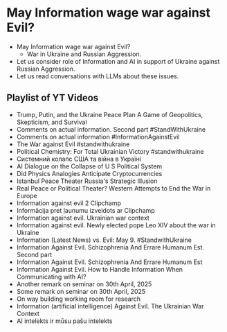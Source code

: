 # May Information wage war against Evil? 
- May Information wage war against Evil?
    - War in Ukraine and Russian Aggression.
- Let us consider role of Information and AI in support of Ukraine against Russian Aggression.
- Let us read conversations with LLMs about these issues.

 ## Playlist of YT Videos

   - Trump, Putin, and the Ukraine Peace Plan A Game of Geopolitics, Skepticism, and Survival
   - Comments on actual information. Second part #StandWithUkraine
   - Comments on actual information #InformationAgainstEvil
   - The War against Evil #standwithukraine
   - Political Chemistry: For Total Ukrainian Victory #standwithukraine
   - Системний колапс США та війна в Україні
   - AI Dialogue on the Collapse of U S Political System
   - Did Physics Analogies Anticipate Cryptocurrencies
   - Istanbul Peace Theater Russia's Strategic Illusion
   - Real Peace or Political Theater? Western Attempts to End the War in Europe
   - Information against evil 2 Clipchamp
   - Informācija pret ļaunumu izveidots ar Clipchamp
   - Information against evil. Ukrainian war context
   - Information against evil. Newly elected pope Leo XIV about the war in Ukraine
   - Information (Latest News) vs. Evil: May 9. #StandwithUkraine
   - Information Against Evil. Schizophrenia And Errare Humanum Est. Second part
   - Information Against Evil. Schizophrenia And Errare Humanum Est
   - Information Against Evil. How to Handle Information When Communicating with AI?
   - Another remark on seminar on 30th April, 2025
   - Some remark on seminar on 30th April, 2025
   - On way building working room for research
   - Information (artificial intelligence) Against Evil. The Ukrainian War Context
   - AI intelekts ir mūsu pašu intelekts

